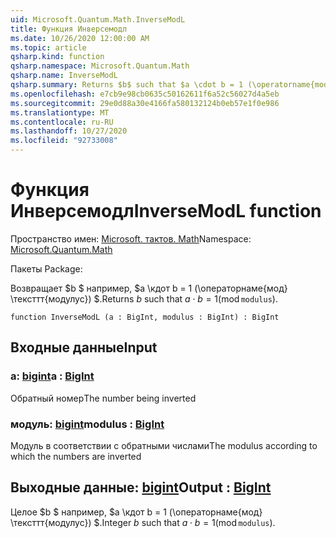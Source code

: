 ```yaml
---
uid: Microsoft.Quantum.Math.InverseModL
title: Функция Инверсемодл
ms.date: 10/26/2020 12:00:00 AM
ms.topic: article
qsharp.kind: function
qsharp.namespace: Microsoft.Quantum.Math
qsharp.name: InverseModL
qsharp.summary: Returns $b$ such that $a \cdot b = 1 (\operatorname{mod} \texttt{modulus})$.
ms.openlocfilehash: e7cb9e98cb0635c50162611f6a52c56027d4a5eb
ms.sourcegitcommit: 29e0d88a30e4166fa580132124b0eb57e1f0e986
ms.translationtype: MT
ms.contentlocale: ru-RU
ms.lasthandoff: 10/27/2020
ms.locfileid: "92733008"
---
```

# <a name="inversemodl-function"></a><span data-ttu-id="829b6-102">Функция Инверсемодл</span><span class="sxs-lookup"><span data-stu-id="829b6-102">InverseModL function</span></span>

<span data-ttu-id="829b6-103">Пространство имен: [Microsoft. тактов. Math](xref:Microsoft.Quantum.Math)</span><span class="sxs-lookup"><span data-stu-id="829b6-103">Namespace: [Microsoft.Quantum.Math](xref:Microsoft.Quantum.Math)</span></span>

<span data-ttu-id="829b6-104">Пакеты [](https://nuget.org/packages/)</span><span class="sxs-lookup"><span data-stu-id="829b6-104">Package: [](https://nuget.org/packages/)</span></span>


<span data-ttu-id="829b6-105">Возвращает $b $ например, $a \кдот b = 1 (\операторнаме{мод} \тексттт{модулус}) $.</span><span class="sxs-lookup"><span data-stu-id="829b6-105">Returns $b$ such that $a \cdot b = 1 (\operatorname{mod} \texttt{modulus})$.</span></span>

```qsharp
function InverseModL (a : BigInt, modulus : BigInt) : BigInt
```


## <a name="input"></a><span data-ttu-id="829b6-106">Входные данные</span><span class="sxs-lookup"><span data-stu-id="829b6-106">Input</span></span>

### <a name="a--bigint"></a><span data-ttu-id="829b6-107">a: [bigint](xref:microsoft.quantum.lang-ref.bigint)</span><span class="sxs-lookup"><span data-stu-id="829b6-107">a : [BigInt](xref:microsoft.quantum.lang-ref.bigint)</span></span>

<span data-ttu-id="829b6-108">Обратный номер</span><span class="sxs-lookup"><span data-stu-id="829b6-108">The number being inverted</span></span>


### <a name="modulus--bigint"></a><span data-ttu-id="829b6-109">модуль: [bigint](xref:microsoft.quantum.lang-ref.bigint)</span><span class="sxs-lookup"><span data-stu-id="829b6-109">modulus : [BigInt](xref:microsoft.quantum.lang-ref.bigint)</span></span>

<span data-ttu-id="829b6-110">Модуль в соответствии с обратными числами</span><span class="sxs-lookup"><span data-stu-id="829b6-110">The modulus according to which the numbers are inverted</span></span>



## <a name="output--bigint"></a><span data-ttu-id="829b6-111">Выходные данные: [bigint](xref:microsoft.quantum.lang-ref.bigint)</span><span class="sxs-lookup"><span data-stu-id="829b6-111">Output : [BigInt](xref:microsoft.quantum.lang-ref.bigint)</span></span>

<span data-ttu-id="829b6-112">Целое $b $ например, $a \кдот b = 1 (\операторнаме{мод} \тексттт{модулус}) $.</span><span class="sxs-lookup"><span data-stu-id="829b6-112">Integer $b$ such that $a \cdot b = 1 (\operatorname{mod} \texttt{modulus})$.</span></span>